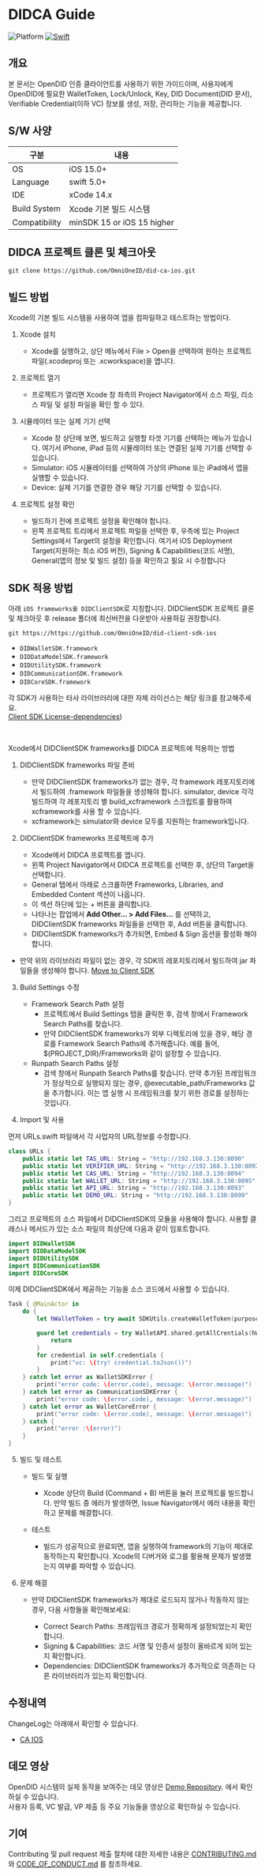 # DIDCA Guide

![Platform](https://img.shields.io/cocoapods/p/SquishButton.svg?style=flat)
[![Swift](https://img.shields.io/badge/Swift-5-orange.svg?style=flat)](https://developer.apple.com/swift)

## 개요
본 문서는 OpenDID 인증 클라이언트를 사용하기 위한 가이드이며, 사용자에게 OpenDID에 필요한 WalletToken, Lock/Unlock, Key, DID Document(DID 문서), Verifiable Credential(이하 VC) 정보를 생성, 저장, 관리하는 기능을 제공합니다.


## S/W 사양
| 구분 | 내용                |
|------|----------------------------|
| OS  | iOS 15.0+|
| Language  | swift 5.0+|
| IDE  | xCode 14.x|
| Build System  | Xcode 기본 빌드 시스템 |
| Compatibility | minSDK 15 or iOS 15 higher  |

## DIDCA 프로젝트 클론 및 체크아웃
```git
git clone https://github.com/OmniOneID/did-ca-ios.git
```

## 빌드 방법
Xcode의 기본 빌드 시스템을 사용하여 앱을 컴파일하고 테스트하는 방법이다.
1. Xcode 설치
    - Xcode를 실행하고, 상단 메뉴에서 File > Open을 선택하여 원하는 프로젝트 파일(.xcodeproj 또는 .xcworkspace)을 엽니다.
2. 프로젝트 열기
    - 프로젝트가 열리면 Xcode 창 좌측의 Project Navigator에서 소스 파일, 리소스 파일 및 설정 파일을 확인 할 수 있다.
3. 시뮬레이터 또는 실제 기기 선택
    - Xcode 창 상단에 보면, 빌드하고 실행할 타겟 기기를 선택하는 메뉴가 있습니다. 여기서 iPhone, iPad 등의 시뮬레이터 또는 연결된 실제 기기를 선택할 수 있습니다.
    - Simulator: iOS 시뮬레이터를 선택하여 가상의 iPhone 또는 iPad에서 앱을 실행할 수 있습니다.
    - Device: 실제 기기를 연결한 경우 해당 기기를 선택할 수 있습니다.

4. 프로젝트 설정 확인
    - 빌드하기 전에 프로젝트 설정을 확인해야 합니다.
    - 왼쪽 프로젝트 트리에서 프로젝트 파일을 선택한 후, 우측에 있는 Project Settings에서 Target의 설정을 확인합니다. 여기서 iOS Deployment Target(지원하는 최소 iOS 버전), Signing & Capabilities(코드 서명), General(앱의 정보 및 빌드 설정) 등을 확인하고 필요 시 수정합니다


## SDK 적용 방법
아래 `iOS frameworks를 DIDClientSDK`로 지칭합니다.
DIDClientSDK 프로젝트 클론 및 체크아웃 후 release 폴더에 최신버전을 다운받아 사용하길 권장합니다.
```
git https://https://github.com/OmniOneID/did-client-sdk-ios
```
- `DIDWalletSDK.framework`
- `DIDDataModelSDK.framework`
- `DIDUtilitySDK.framework`
- `DIDCommunicationSDK.framework`
- `DIDCoreSDK.framework`

각 SDK가 사용하는 타사 라이브러리에 대한 자체 라이선스는 해당 링크를 참고해주세요. <br>
[Client SDK License-dependencies](https://github.com/OmniOneID/did-client-sdk-ios/blob/main/dependencies-license.md))

<br>

Xcode에서 DIDClientSDK frameworks를 DIDCA 프로젝트에 적용하는 방법
1. DIDClientSDK frameworks 파일 준비

    - 만약 DIDClientSDK frameworks가 없는 경우, 각 framework 레포지토리에서 빌드하여 .framework 파일들을 생성해야 합니다. simulator, device 각각 빌드하여 각 레포지토리 별 build_xcframework 스크립트를 활용하여 xcframework를 사용 할 수 있습니다.
    - xcframework는 simulator와 device 모두를 지원하는 framework입니다.

2. DIDClientSDK frameworks 프로젝트에 추가

    - Xcode에서 DIDCA 프로젝트를 엽니다.
    - 왼쪽 Project Navigator에서 DIDCA 프로젝트를 선택한 후, 상단의 Target을 선택합니다.
    - General 탭에서 아래로 스크롤하면 Frameworks, Libraries, and Embedded Content 섹션이 나옵니다.
    - 이 섹션 하단에 있는 + 버튼을 클릭합니다.
    - 나타나는 팝업에서 **Add Other... > Add Files...** 를 선택하고, DIDClientSDK frameworks 파일들을 선택한 후, Add 버튼을 클릭합니다.
    - DIDClientSDK frameworks가 추가되면, Embed & Sign 옵션을 활성화 해야 합니다.

- 만약 위의 라이브러리 파일이 없는 경우, 각 SDK의 레포지토리에서 빌드하여 jar 파일들을 생성해야 합니다.
[Move to Client SDK](https://github.com/OmniOneID/did-client-sdk-ios/tree/main)

3. Build Settings 수정

    - Framework Search Path 설정
        - 프로젝트에서 Build Settings 탭을 클릭한 후, 검색 창에서 Framework Search Paths를 찾습니다.
        - 만약 DIDClientSDK frameworks가 외부 디렉토리에 있을 경우, 해당 경로를 Framework Search Paths에 추가해줍니다. 예를 들어, $(PROJECT_DIR)/Frameworks와 같이 설정할 수 있습니다.
    - Runpath Search Paths 설정
        - 검색 창에서 Runpath Search Paths를 찾습니다. 만약 추가된 프레임워크가 정상적으로 실행되지 않는 경우, @executable_path/Frameworks 값을 추가합니다. 이는 앱 실행 시 프레임워크를 찾기 위한 경로를 설정하는 것입니다.

4. Import 및 사용

먼저 URLs.swift 파일에서 각 사업자의 URL정보를 수정합니다.
```swift
class URLs {
    public static let TAS_URL: String = "http://192.168.3.130:8090"
    public static let VERIFIER_URL: String = "http://192.168.3.130:8092"
    public static let CAS_URL: String = "http://192.168.3.130:8094"
    public static let WALLET_URL: String = "http://192.168.3.130:8095"
    public static let API_URL: String = "http://192.168.3.130:8093"
    public static let DEMO_URL: String = "http://192.168.3.130:8099"
}
```

그리고 프로젝트의 소스 파일에서 DIDClientSDK의 모듈을 사용해야 합니다. 사용할 클래스나 메서드가 있는 소스 파일의 최상단에 다음과 같이 임포트합니다.
```swift
import DIDWalletSDK
import DIDDataModelSDK
import DIDUtilitySDK
import DIDCommunicationSDK
import DIDCoreSDK
```
이제 DIDClientSDK에서 제공하는 기능을 소스 코드에서 사용할 수 있습니다. 
```swift
Task { @MainActor in
    do {
        let hWalletToken = try await SDKUtils.createWalletToken(purpose: WalletTokenPurposeEnum.LIST_VC, userId: Properties.getUserId()!)

        guard let credentials = try WalletAPI.shared.getAllCrentials(hWalletToken: hWalletToken) else {    
            return
        }
        for credential in self.credentials {
            print("vc: \(try! credential.toJson())")
        }
    } catch let error as WalletSDKError {
        print("error code: \(error.code), message: \(error.message)")
    } catch let error as CommunicationSDKError {
        print("error code: \(error.code), message: \(error.message)")
    } catch let error as WalletCoreError {
        print("error code: \(error.code), message: \(error.message)")
    } catch {
        print("error :\(error)")
    }
}
```

5. 빌드 및 테스트

    - 빌드 및 실행    
        - Xcode 상단의 Build (Command + B) 버튼을 눌러 프로젝트를 빌드합니다. 만약 빌드 중 에러가 발생하면, Issue Navigator에서 에러 내용을 확인하고 문제를 해결합니다.

    - 테스트
        - 빌드가 성공적으로 완료되면, 앱을 실행하여 framework의 기능이 제대로 동작하는지 확인합니다. Xcode의 디버거와 로그를 활용해 문제가 발생했는지 여부를 파악할 수 있습니다.

6. 문제 해결
    - 만약 DIDClientSDK frameworks가 제대로 로드되지 않거나 작동하지 않는 경우, 다음 사항들을 확인해보세요:

        - Correct Search Paths: 프레임워크 경로가 정확하게 설정되었는지 확인합니다.
        - Signing & Capabilities: 코드 서명 및 인증서 설정이 올바르게 되어 있는지 확인합니다.
        - Dependencies: DIDClientSDK frameworks가 추가적으로 의존하는 다른 라이브러리가 있는지 확인합니다.

## 수정내역

ChangeLog는 아래에서 확인할 수 있습니다.
<br>
- [CA IOS](CHANGELOG.md)   

## 데모 영상 <br>
OpenDID 시스템의 실제 동작을 보여주는 데모 영상은 [Demo Repository](https://github.com/OmniOneID/did-demo-server). 에서 확인하실 수 있습니다. <br>
사용자 등록, VC 발급, VP 제출 등 주요 기능들을 영상으로 확인하실 수 있습니다.

## 기여

Contributing 및 pull request 제출 절차에 대한 자세한 내용은 [CONTRIBUTING.md](CONTRIBUTING.md)와 [CODE_OF_CONDUCT.md](CODE_OF_CONDUCT.md) 를 참조하세요.

